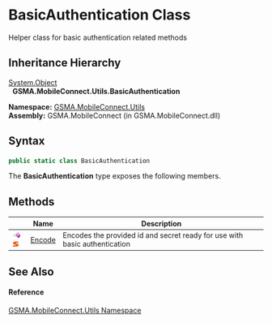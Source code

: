 BasicAuthentication Class
=========================
Helper class for basic authentication related methods


Inheritance Hierarchy
---------------------
[System.Object][1]  
  **GSMA.MobileConnect.Utils.BasicAuthentication**  

**Namespace:** [GSMA.MobileConnect.Utils][2]  
**Assembly:** GSMA.MobileConnect (in GSMA.MobileConnect.dll)

Syntax
------

```csharp
public static class BasicAuthentication
```

The **BasicAuthentication** type exposes the following members.


Methods
-------

                                 | Name        | Description                                                                
-------------------------------- | ----------- | -------------------------------------------------------------------------- 
![Public method]![Static member] | [Encode][3] | Encodes the provided id and secret ready for use with basic authentication 


See Also
--------

#### Reference
[GSMA.MobileConnect.Utils Namespace][2]  

[1]: http://msdn.microsoft.com/en-us/library/e5kfa45b
[2]: ../README.md
[3]: Encode.md
[4]: ../../_icons/Help.png
[Public method]: ../../_icons/pubmethod.gif "Public method"
[Static member]: ../../_icons/static.gif "Static member"